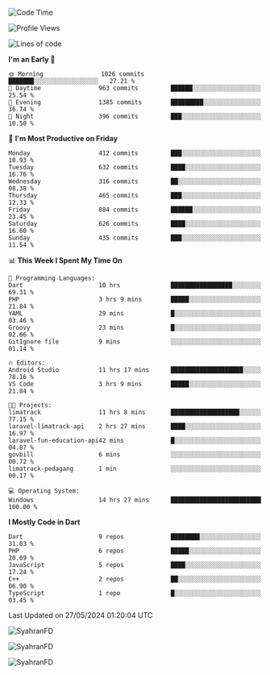 <!--START_SECTION:waka-->
![Code Time](http://img.shields.io/badge/Code%20Time-300%20hrs%2035%20mins-blue)

![Profile Views](http://img.shields.io/badge/Profile%20Views-0-blue)

![Lines of code](https://img.shields.io/badge/From%20Hello%20World%20I%27ve%20Written-1.6%20million%20lines%20of%20code-blue)

**I'm an Early 🐤** 

```text
🌞 Morning                1026 commits        ███████░░░░░░░░░░░░░░░░░░   27.21 % 
🌆 Daytime                963 commits         ██████░░░░░░░░░░░░░░░░░░░   25.54 % 
🌃 Evening                1385 commits        █████████░░░░░░░░░░░░░░░░   36.74 % 
🌙 Night                  396 commits         ███░░░░░░░░░░░░░░░░░░░░░░   10.50 % 
```
📅 **I'm Most Productive on Friday** 

```text
Monday                   412 commits         ███░░░░░░░░░░░░░░░░░░░░░░   10.93 % 
Tuesday                  632 commits         ████░░░░░░░░░░░░░░░░░░░░░   16.76 % 
Wednesday                316 commits         ██░░░░░░░░░░░░░░░░░░░░░░░   08.38 % 
Thursday                 465 commits         ███░░░░░░░░░░░░░░░░░░░░░░   12.33 % 
Friday                   884 commits         ██████░░░░░░░░░░░░░░░░░░░   23.45 % 
Saturday                 626 commits         ████░░░░░░░░░░░░░░░░░░░░░   16.60 % 
Sunday                   435 commits         ███░░░░░░░░░░░░░░░░░░░░░░   11.54 % 
```


📊 **This Week I Spent My Time On** 

```text
💬 Programming Languages: 
Dart                     10 hrs              █████████████████░░░░░░░░   69.31 % 
PHP                      3 hrs 9 mins        █████░░░░░░░░░░░░░░░░░░░░   21.84 % 
YAML                     29 mins             █░░░░░░░░░░░░░░░░░░░░░░░░   03.46 % 
Groovy                   23 mins             █░░░░░░░░░░░░░░░░░░░░░░░░   02.66 % 
GitIgnore file           9 mins              ░░░░░░░░░░░░░░░░░░░░░░░░░   01.14 % 

🔥 Editors: 
Android Studio           11 hrs 17 mins      ████████████████████░░░░░   78.16 % 
VS Code                  3 hrs 9 mins        █████░░░░░░░░░░░░░░░░░░░░   21.84 % 

🐱‍💻 Projects: 
limatrack                11 hrs 8 mins       ███████████████████░░░░░░   77.15 % 
laravel-limatrack-api    2 hrs 27 mins       ████░░░░░░░░░░░░░░░░░░░░░   16.97 % 
laravel-fun-education-api42 mins             █░░░░░░░░░░░░░░░░░░░░░░░░   04.87 % 
govbill                  6 mins              ░░░░░░░░░░░░░░░░░░░░░░░░░   00.72 % 
limatrack-pedagang       1 min               ░░░░░░░░░░░░░░░░░░░░░░░░░   00.17 % 

💻 Operating System: 
Windows                  14 hrs 27 mins      █████████████████████████   100.00 % 
```

**I Mostly Code in Dart** 

```text
Dart                     9 repos             ████████░░░░░░░░░░░░░░░░░   31.03 % 
PHP                      6 repos             █████░░░░░░░░░░░░░░░░░░░░   20.69 % 
JavaScript               5 repos             ████░░░░░░░░░░░░░░░░░░░░░   17.24 % 
C++                      2 repos             ██░░░░░░░░░░░░░░░░░░░░░░░   06.90 % 
TypeScript               1 repo              █░░░░░░░░░░░░░░░░░░░░░░░░   03.45 % 
```




 Last Updated on 27/05/2024 01:20:04 UTC
<!--END_SECTION:waka-->

<p align="left">
  <img src="https://github-readme-stats.vercel.app/api/top-langs?username=SyahranFD&layout=donut&hide=C%2B%2B,CMake,css&show_icons=true&locale=en&&theme=blueberry" alt="SyahranFD" />
</p>

<p align="left">
  <img src="https://github-readme-stats.vercel.app/api?username=SyahranFD&show_icons=true&locale=en&theme=blueberry" alt="SyahranFD" />
</p>

<p align="left">
  <img src="https://streak-stats.demolab.com/?user=SyahranFD&theme=blueberry" alt="SyahranFD"/>
</p>
